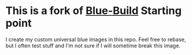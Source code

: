 # This is a fork of [Blue-Build](https://blue-build.org) Starting point

I create my custom universal blue images in this repo. Feel free to rebase, but I often test stuff and I'm not sure if I will sometime break this image.
